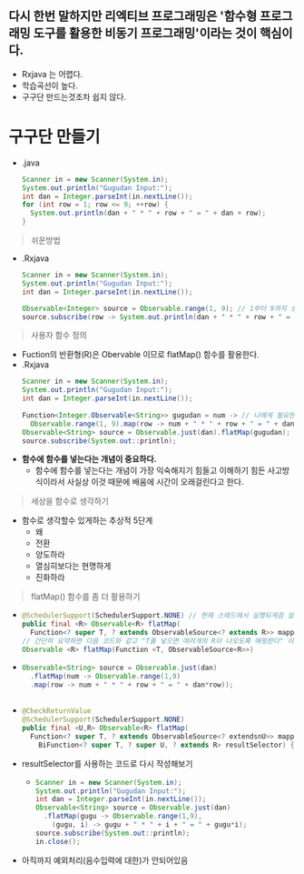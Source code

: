 다시 한번 말하지만 리엑티브 프로그래밍은 '함수형 프로그래밍 도구를 활용한 비동기 프로그래밍'이라는 것이 핵심이다.
---
* Rxjava 는 어렵다.
* 학습곡선이 높다.
* 구구단 만드는것조차 쉽지 않다.

구구단 만들기
===
* .java
  ```java
  Scanner in = new Scanner(System.in);
  System.out.println("Gugudan Input:");
  int dan = Integer.parseInt(in.nextLine());
  for (int row = 1; row <= 9; ++row) {
    System.out.println(dan + " * " + row + " = " + dan + row);
  }
> 쉬운방법
  * .Rxjava
    ```java
    Scanner in = new Scanner(System.in);
    System.out.println("Gugudan Input:");
    int dan = Integer.parseInt(in.nextLine());
    
    Observable<Integer> source = Observable.range(1, 9); // 1부터 9까지 숫자 값 발행
    source.subscribe(row -> System.out.println(dan + " * " + row + " = " + dan * row));
    
> 사용자 함수 정의
* Fuction의 반환형(R)은 Obervable<String> 이므로 flatMap() 함수를 활용한다.
* .Rxjava
  ```java
  Scanner in = new Scanner(System.in);
  System.out.println("Gugudan Input:");
  int dan = Integer.parseInt(in.nextLine());
   
  Function<Integer.Observable<String>> gugudan = num -> // 나에게 필요한 함수를 정의한다. gugudan 함수 (변수아님 함수임)
    Observable.range(1, 9).map(row -> num + " * " + row + " = " + dan * row);
  Observable<String> source = Observable.just(dan).flatMap(gugudan); // 값 1개를 전달받아서 여러 개의 결과를 출력해야 하므로 Observable을 결과로 발행하는 flatMap() 함수를 활용한다.
  source.subscribe(System.out::println);
* **함수에 함수를 넣는다는 개념이 중요하다.**
    * 함수에 함수를 넣는다는 개념이 가장 익숙해지기 힘들고 이해하기 힘든 사고방식이라서 사실상 이것 때문에 배움에 시간이 오래걸린다고 한다.
  
> 세상을 함수로 생각하기
* 함수로 생각할수 있게하는 추상적 5단계
  * 왜
  * 전환
  * 양도하라
  * 열심히보다는 현명하게
  * 진화하라

> flatMap() 함수를 좀 더 활용하기
* ```java
  @SchedulerSupport(SchedulerSupport.NONE) // 현재 스레드에서 실행되게끔 설정
  public final <R> Observable<R> flatMap(
    Function<? super T, ? extends ObservableSource<? extends R>> mapper)
  // 간단히 요약하면 다음 코드와 같고 "T를 넣으면 여러개의 R이 나오도록 매핑한다" 이다
  Observable <R> flatMap(Function <T, ObservableSource<R>>)
  
* ```java
  Observable<String> source = Observable.just(dan)
    .flatMap(num -> Observable.range(1,9)
    .map(row -> num + " * " + row + " = " + dan*row));
   
* ```java
  @CheckReturnValue
  @SchedulerSupport(SchedulerSupport.NONE)
  public final <U,R> Observable<R> flatMap(
    Function<? super T, ? extends ObservableSource<? extendsnU>> mapper,
      BiFunction<? super T, ? super U, ? extends R> resultSelector) {

* resultSelector를 사용하는 코드로 다시 작성해보기
  * ```java
    Scanner in = new Scanner(System.in);
    System.out.println("Gugudan Input:");
    int dan = Integer.parseInt(in.nextLine());
    Observable<String> source = Observable.just(dan)
      .flatMap(gugu -> Observable.range(1,9),
        (gugu, i) -> gugu + " * " + i + " = " + gugu*i);
    source.subscribe(System.out::println);
    in.close();

* 아직까지 예외처리(음수입력에 대한)가 안되어있음

